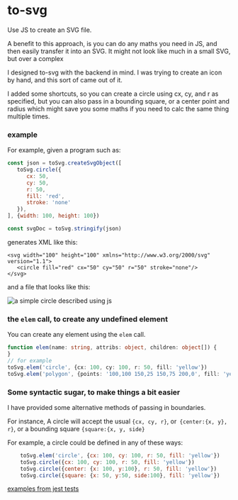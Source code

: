 # to-svg

Use JS to create an SVG file.

A benefit to this approach, is you can do any maths you need in JS, and then easily transfer it into an SVG. It might not look like much in a small SVG, but over a complex

I designed to-svg with the backend in mind. I was trying to create an icon by hand, and this sort of came out of it.

I added some shortcuts, so you can create a circle using cx, cy, and r as specified, but you can also pass in a bounding square, or a center point and radius which might save you some maths if you need to calc the same thing multiple times.

### example
For example, given a program such as:

```js
const json = toSvg.createSvgObject([
   toSvg.circle({
      cx: 50,
      cy: 50,
      r: 50,
      fill: 'red',
      stroke: 'none'
   }),
], {width: 100, height: 100})

const svgDoc = toSvg.stringify(json)
```

generates XML like this:

```SVG
<svg width="100" height="100" xmlns="http://www.w3.org/2000/svg" version="1.1">
   <circle fill="red" cx="50" cy="50" r="50" stroke="none"/>
</svg>
```

and a file that looks like this:

![a simple circle described using js](./out/circle.svg)

### the `elem` call, to create any undefined element

You can create any element using the `elem` call.
```ts
function elem(name: string, attribs: object, children: object[]) {
}
// for example
toSvg.elem('circle', {cx: 100, cy: 100, r: 50, fill: 'yellow'})
toSvg.elem('polygon', {points: '100,100 150,25 150,75 200,0', fill: 'yellow', stroke: 'black'})
```

### Some syntactic sugar, to make things a bit easier

I have provided some alternative methods of passing in boundaries.

For instance, A circle will accept the usual `{cx, cy, r}`, or` {center:{x, y}, r}`, or a bounding square `{square:{x, y, side}`

For example, a circle could be defined in any of these ways:

```js
    toSvg.elem('circle', {cx: 100, cy: 100, r: 50, fill: 'yellow'})
    toSvg.circle({cx: 100, cy: 100, r: 50, fill: 'yellow'})
    toSvg.circle({center: {x: 100, y:100}, r: 50, fill: 'yellow'})
    toSvg.circle({square: {x: 50, y:50, side:100}, fill: 'yellow'})
```

[examples from jest tests](tests/__out__)


